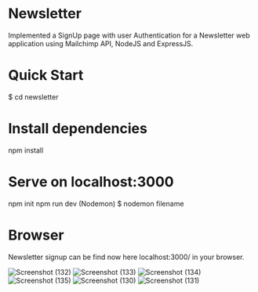 # Newsletter
Implemented a SignUp page with user Authentication for a Newsletter web application using Mailchimp API, NodeJS and ExpressJS.

# Quick Start
$ cd newsletter
# Install dependencies
npm install

# Serve on localhost:3000
npm init
npm run dev (Nodemon)
$ nodemon filename

# Browser
Newsletter signup can be find now here localhost:3000/ in your browser.



![Screenshot (132)](https://user-images.githubusercontent.com/106879319/234696303-78c7153f-580c-47ef-b150-b00b6932c995.png)
![Screenshot (133)](https://user-images.githubusercontent.com/106879319/234696312-151c02ac-0b6b-403f-b3c5-ffe8fafa1372.png)
![Screenshot (134)](https://user-images.githubusercontent.com/106879319/234696317-fd34f397-535d-4383-8a7d-c288ebdc4a5b.png)
![Screenshot (135)](https://user-images.githubusercontent.com/106879319/234696319-1c66876d-b9c2-4e39-ab90-c81569548c98.png)
![Screenshot (130)](https://user-images.githubusercontent.com/106879319/234696322-16fc5811-b8ea-40ff-8638-beefaa290a0a.png)
![Screenshot (131)](https://user-images.githubusercontent.com/106879319/234696324-0dca1b96-09d9-46be-8094-22c3df0b9484.png)
